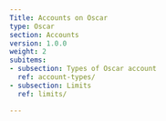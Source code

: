 ```yaml
---
Title: Accounts on Oscar
type: Oscar
section: Accounts
version: 1.0.0
weight: 2
subitems:
- subsection: Types of Oscar account
  ref: account-types/
- subsection: Limits
  ref: limits/

---
```

